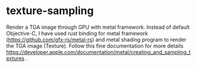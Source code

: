 # texture-sampling

Render a TGA image through GPU with metal framework. Instead of default Objective-C, I have used rust binding for metal framework (https://github.com/gfx-rs/metal-rs) and metal shading program to render the TGA image (Texture). Follow this fine documentation for more details https://developer.apple.com/documentation/metal/creating_and_sampling_textures .
